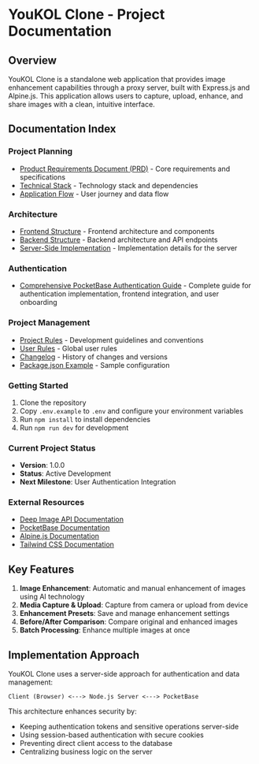 # YouKOL Clone - Project Documentation

## Overview

YouKOL Clone is a standalone web application that provides image enhancement capabilities through a proxy server, built with Express.js and Alpine.js. This application allows users to capture, upload, enhance, and share images with a clean, intuitive interface.

## Documentation Index

### Project Planning
- [Product Requirements Document (PRD)](./prd.md) - Core requirements and specifications
- [Technical Stack](./tech-stack.md) - Technology stack and dependencies
- [Application Flow](./app-flow.md) - User journey and data flow

### Architecture
- [Frontend Structure](./frontend-structure.md) - Frontend architecture and components
- [Backend Structure](./backend-structure.md) - Backend architecture and API endpoints
- [Server-Side Implementation](./server-side-implementation.md) - Implementation details for the server

### Authentication
- [Comprehensive PocketBase Authentication Guide](./pocketbase-authentication-guide.md) - Complete guide for authentication implementation, frontend integration, and user onboarding

### Project Management
- [Project Rules](./project-rules.md) - Development guidelines and conventions
- [User Rules](./user-rules.md) - Global user rules
- [Changelog](./changelog.md) - History of changes and versions
- [Package.json Example](./package-json-example.md) - Sample configuration

### Getting Started

1. Clone the repository
2. Copy `.env.example` to `.env` and configure your environment variables
3. Run `npm install` to install dependencies
4. Run `npm run dev` for development

### Current Project Status

- **Version**: 1.0.0
- **Status**: Active Development
- **Next Milestone**: User Authentication Integration

### External Resources

- [Deep Image API Documentation](https://deep-image.ai/docs)
- [PocketBase Documentation](https://pocketbase.io/docs)
- [Alpine.js Documentation](https://alpinejs.dev/start-here)
- [Tailwind CSS Documentation](https://tailwindcss.com/docs)

## Key Features

1. **Image Enhancement**: Automatic and manual enhancement of images using AI technology
2. **Media Capture & Upload**: Capture from camera or upload from device
3. **Enhancement Presets**: Save and manage enhancement settings
4. **Before/After Comparison**: Compare original and enhanced images
5. **Batch Processing**: Enhance multiple images at once

## Implementation Approach

YouKOL Clone uses a server-side approach for authentication and data management:

```
Client (Browser) <---> Node.js Server <---> PocketBase
```

This architecture enhances security by:
- Keeping authentication tokens and sensitive operations server-side
- Using session-based authentication with secure cookies
- Preventing direct client access to the database
- Centralizing business logic on the server
